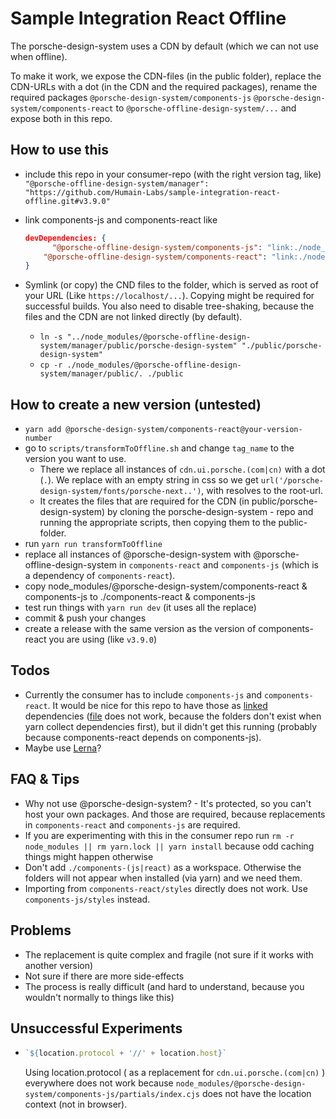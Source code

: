 # Sample Integration React Offline

The porsche-design-system uses a CDN by default (which we can not use when offline).

To make it work, we expose the CDN-files (in the public folder), replace the CDN-URLs with a dot (in the CDN and the required packages), rename the required packages ``@porsche-design-system/components-js`` ``@porsche-design-system/components-react`` to ``@porsche-offline-design-system/...`` and expose both in this repo.



## How to use this

- include this repo in your consumer-repo (with the right version tag, like)
  ``"@porsche-offline-design-system/manager": "https://github.com/Humain-Labs/sample-integration-react-offline.git#v3.9.0"``
  
- link components-js and components-react like
  
  ```json
  devDependencies: {
        "@porsche-offline-design-system/components-js": "link:./node_modules/@porsche-offline-design-system/manager/components-js",
      "@porsche-offline-design-system/components-react": "link:./node_modules/@porsche-offline-design-system/manager/components-react",
  }
  ```
  
- Symlink (or copy) the CND files to the folder, which is served as root of your URL (Like ``https://localhost/...``). Copying might be required for successful builds. You also need to disable tree-shaking, because the files and the CDN are not linked directly (by default).

  - ``ln -s "../node_modules/@porsche-offline-design-system/manager/public/porsche-design-system" "./public/porsche-design-system"``
  - `cp -r ./node_modules/@porsche-offline-design-system/manager/public/. ./public`

  


## How to create a new version (untested)

- ``yarn add @porsche-design-system/components-react@your-version-number``
- go to ``scripts/transformToOffline.sh`` and change `tag_name` to the version you want to use.
  - There we replace all instances of ``cdn.ui.porsche.(com|cn)`` with a dot (`.`). We replace with an empty string in css so we get `url('/porsche-design-system/fonts/porsche-next..')`, with resolves to the root-url.
  - It creates the files that are required for the CDN (in public/porsche-design-system) by cloning the porsche-design-system - repo and running the appropriate scripts, then copying them to the public-folder.
- run `yarn run transformToOffline`
- replace all instances of @porsche-design-system with @porsche-offline-design-system in
   ``components-react`` and ``components-js`` (which is a dependency of ``components-react``).
- copy node_modules/@porsche-design-system/components-react & components-js to ./components-react & components-js
- test run things with ``yarn run dev`` (it uses all the replace)
- commit & push your changes
- create a release with the same version as the version of components-react you are using (like `v3.9.0`)

## Todos

- Currently the consumer has to include ``components-js`` and ``components-react``. It would be nice for this repo to have those as [linked](https://yarnpkg.com/protocol/link) dependencies ([file](https://yarnpkg.com/protocol/file) does not work, because the folders don't exist when yarn collect dependencies first), but iI didn't get this running (probably because components-react depends on components-js).
- Maybe use [Lerna](https://lerna.js.org/)?


## FAQ & Tips

- Why not use @porsche-design-system? - It's protected, so you can't host your own packages. And those are required, because replacements in ``components-react`` and ``components-js`` are required.
- If you are experimenting with this in the consumer repo run ``rm -r node_modules || rm yarn.lock || yarn install`` because odd caching things might happen otherwise
- Don't add ``./components-(js|react)`` as a workspace. Otherwise the folders will not appear when installed (via yarn) and we need them.
- Importing from ``components-react/styles`` directly does not work. Use ``components-js/styles`` instead.


## Problems

- The replacement is quite complex and fragile (not sure if it works with another version)
- Not sure if there are more side-effects
- The process is really difficult (and hard to understand, because you wouldn't normally to things like this)


## Unsuccessful Experiments

- ```js
  `${location.protocol + '//' + location.host}`
  ```

  Using location.protocol ( as a replacement for  ``cdn.ui.porsche.(com|cn)`` ) everywhere does not work because ``node_modules/@porsche-design-system/components-js/partials/index.cjs`` does not have the location context (not in browser).
